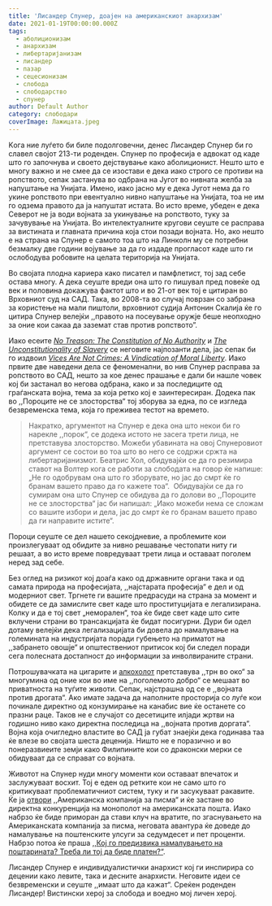 ```yaml
---
title: 'Лисандер Спунер, доаjен на американскиот анархизам'
date: 2021-01-19T00:00:00.000Z
tags:
  - аболиционизам
  - анархизам
  - либертаријанизам
  - лисандер
  - пазар
  - сецесионизам
  - слобода
  - слободарство
  - спунер
author: Default Author
category: слободари
coverImage: Лажицата.jpeg
---
```


Kога ние луѓето би биле подoлговечни, денес Лисандер Спунер би го славел својот 213-ти роденден. Спунер по професија е адвокат од каде што го започнува и своето дејствување како аболиционист. Нешто што е многу важно и не смее да се изостави е дека иако строго се противи на ропството, сепак застанува во одбрана на Југот во нивната желба за напуштање на Унијата. Имено, иако јасно му е дека Југот нема да го укине ропството при евентуално нивно напуштање на Унијата, тоа не им го одзема правото да ја напуштат истата. Во исто време, убеден е дека Северот не ја води војната за укинување на ропството, туку за зачувување на Унијата. Во интелектуалните кругови сеуште се расправа за вистината и главната причина која стои позади војната. Но, ако нешто е на страна на Спунер е самото тоа што на Линколн му се потребни безмалку две години војување за да го издаде прогласот каде што ги ослободува робовите на целата територија на Унијата.

Во својата плодна кариера како писател и памфлетист, тој зад себе остава многу. А дека сеуште вреди она што го пишувал пред повеќе од век и половина докажува фактот што и во 21-от век тој е цитиран во Врховниот суд на САД. Така, во 2008-та во случај поврзан со забрана за користење на мали пиштоли, врховниот судија Антонин Скалија ќе го цитира Спунер велејќи ,,правото на посеување оружје беше неопходно за оние кои сакаа да заземат став против ропството”.

Иако есеите [](https://www.amazon.com/No-Treason-Constitution-Authority/dp/1938357000/)[_No Treason: The Constitution of No Authority_](https://files.libertyfund.org/files/2194/Spooner_1485_Bk.pdf) и [](https://www.amazon.com/Unconstitutionality-Slavery-Lysander-Spooner/dp/1508601704)[_The Unconstitutionality of Slavery_](https://oll.libertyfund.org/title/spooner-the-unconstitutionality-of-slavery-1860) се неговите најпозанти дела, јас сепак би го издвоил [](https://www.amazon.com/Vices-Are-Not-Crimes-Vindication/dp/1169197876)[_Vices Are Not Crimes: A Vindication of Moral Liberty_](https://static1.squarespace.com/static/55a3c833e4b07c31913e6eae/t/55a52368e4b0994cd9068873/1436885864688/Vices+Are+Not+Crimes.pdf). Иако првите две наведени дела се феноменални, во нив Спунер расправа за ропството во САД, нешто за кое денес прашање е дали би нашле човек кој би застанал во негова одбрана, како и за последиците од граѓанската војна, тема за која ретко кој е заинтересиран. Додека пак во ,,Пороците не се злосторства“ тој зборува за една, по се изгледа безвременска тема, која го преживеа тестот на времето. 

> Накратко, аргументот на Спунер е дека она што некои би го нарекле ,,порок“, се додека истото не засега трети лица, не претставува злосторство. Можеби убавината на овој Спунеровиот аргумент се состои во тоа што во него се содржи сржта на либертаријанизмот. Беатрис Хол, обидувајќи се да го резимира ставот на Волтер кога се работи за слободата на говор ќе напише: „Не го одобрувам она што го зборувате, но јас до смрт ќе го бранам вашето право да го кажете тоа“.  Oбидувајќи се да го сумирам она што Спунер се обидува да го долови во ,,Пороците не се злосторства“ јас би напишал: „Иако можеби нема се сложам со вашите избори и дела, јас до смрт ќе го бранам вашето право да ги направите истите“.  

Пороци сеуште се дел нашето секојдневие, а проблемите кои произлегуваат од обидите за нивно решавање честопати ниту ги решаат, а во исто време повредуваат трети лица и оставаат поголем неред зад себе. 

Без оглед на ризикот кој доаѓа како од државните органи така и од самата природа на професијата, ,,најстарата професија“ е дел и од модерниот свет. Тргнете ги вашите предрасуди на страна за момент и обидете се да замислите свет каде што проституцијата е легализирана. Колку и да е тој свет „неморален“, тоа ќе биде свет каде што сите вклучени страни во трансакцијата ќе бидат посигурни. Дури би одел дотаму велејќи дека легализацијата би довела до намалување на големината на индустријата поради губењето на приматот на ,,забрането овошје“ и општествениот притисок кој би следел поради сега полесната достапност до информации за инволвираните страни.

Потрошувачката на цигарите и [алкохолот](http://libertaniabackup.local/szo-i-alkoholot/) претставува ,,трн во око“ за многумина од оние кои во име на ,,поголемото добро“ се мешаат во приватноста на туѓите животи. Сепак, најстрашна од се е ,,војната против дрогата“. Ако имате задача да наполните просторија со луѓе кои починале директно од конзумирање на канабис вие ќе останете со празни раце. Таков не е случајот со десетиците илјади жртви на годишно ниво како директна последица на ,,војната против доргата“. Војна која очигледно властите во САД ја губат знаејќи дека годинава таа ќе влезе во својата шеста деценија. Ништо не е поразично и во понеразвиеите земји како Филипините кои со драконски мерки се обидуваат да се справат со војната.   

Животот на Спунер нуди многу моменти кои оставаат впечаток и заслужуваат восхит. Тој е еден од ретките кои не само што го критикуваат проблематичниот систем, туку и ги засукуваат ракавите. Ќе ја [отвори](https://fee.org/articles/lysander-spooner-the-anarchist-who-single-handedly-took-on-the-us-post-office/) ,,Американска компанија за писма“ и ќе застане во директна конкуренција на монополот на американската пошта. Иако набрзо ќе биде приморан да стави клуч на вратите, по згаснувањето на Американската компанија за писма, неговата авантура ќе доведе до намалување на поштенските улсуги за седумдесет и пет проценти. Набрзо потоа ќе праша [,,Кој го предизвика намалувањето на поштарината? Треба ли тој да биде платен?“](https://www.amazon.com/gp/product/B07H1H42Y8/ref=as_li_tl?ie=UTF8&camp=1789&creative=9325&creativeASIN=B07H1H42Y8&linkCode=as2&tag=feeonline-20&linkId=273816217375b7d68499b2a69225b61c).

Лисандер Спунер е индивидуалистички анархист кој ги инспирира со децении како левите, така и десните анархисти. Неговите идеи се безвременски и сеуште ,,имаат што да кажат“. Среќен роденден Лисандер! Вистински херој за слобода и воедно мој личен херој.
